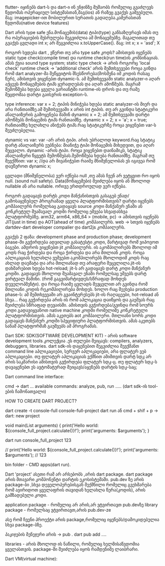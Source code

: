 flutter- იყინებს dart-ს და dart-ი ინ ენჯინზე მუშაობს რომელიც გვაძლევს წვდომას ოპერაციულ სისტემასთან,მაგ(ios) ან რაზეც გვაქვს გაშვებული. მაგ: imagepicker-ით მობილურით სურათის გადაღება.კამერასთან წვდომა(native device features)

Dart არის type safe ენა.მონაცემის(data) ტიპი(type) განსაზღვრავს იმას თუ რა ოპერაციების შესრულება შეგვიძლია ამ მონაცემებზე. მაგალითად თუ გვაქვს ცვლადი int x; არ შეგვიძლია x.toUpperCase(). 
მაგ: int x;  x = 'asd'; X

როგორ ხვდება dart , ვწერთ თუ არა type safe კოდს? 
ამისთვის იყენებს static type check(compile time) და runtime check(run time)ის კომბინაციას. ამას ქვია sound type system;
static type check -> არის როგორც 'local check'
runtime check -> 'additional check'
არის შემთხვევები როცა გინდა რომ dart analyzer-მა შეწყვიტოს შსესწორება(მოსმენა იმ კოდის რასაც წერ),  ამისთვის ვიყენებთ dynamic-ს.  ამ შემთხვევაში static analyzer-ი აღარ აქცევს მონაცემების ტიპს ყურადღებას და აღარ ამოწმებს. მაგრამ შემოწმება ხდება ყველა ვარიანტში runtime-ის დროს და თუ რამე შეცდომაა დარტი გაისვრის exception-ს.  

type inference:
var x = 2; ტიპის მინიჭება ხდება static analyzer-ის მიერ და არა რანთაიმზე.ამ შემთხვევაში x არის int ტიპის.   თუ არ გვინდა სტატიკური ანალაიზერის გამოყენება მაშინ dynamic x = 2; ამ შემთხვევაში დარტი ამოწმებს მონაცემის ტიპს რანთაიმზე. 
dynamic x = 2; x = 'a'; x = true; რანთაიმზე ხელახლა ანიჭებს ტიპს.რაც სტატიკურზე როცა ვიყენებთ var-ს შეუძლებელია. 

dynamic vs var:
var -არ არის ტიპი. არის უბრალოდ keyword.რაც სტატიკ დარტ ანალაიზერს ეუბნება: მიანიჭე ტიპი მონაცემის მიხედვით, და აღარ შეცვალო. 
dynamic -არის ტიპი. როცა ვიყენებთ დაინამიკს, სტატიკ ანალაიზერი წყვეტს შემოწმებას.შემოწმება ხდება რანთაიმზე. 
მაგრამ თუ შევქმნით: 
var x; //და არ მივანიჭებთ რაიმე მნიშვნელობას ეს იგივეა რომ დავწეროთ dynamic x;

ცვლადი (მნიშვნელობა) ვერ იქნება null ,თუ ამას ჩვენ არ ვეტყვით რო იყოს null. (sound null safety). Data(მონაცემები) შეიძლება იყოს ან მხოლოდ nullable ან არა nullable. ორივე ერთდროულად ვერ იქნება.

როგორ გადაყავს დარტს კოდი მანქანისთვის გასაგებ ენად/ გამოსაყენებელ პროგრამად ყველა პლატფორმისთვის?
დარტი იყენებს კომპაილერს რომელსაც გადაყავს source კოდი მანქანურ ენაში ან კონკრეტულ შუამავალ კოდში რომელიც ეშვება სხვადასხვა პლატფორმებზე.
arm32, arm64, x86_64 > (mobile, pc) -> ამისთვის იყენებს JIT(just in time) და AOT(ahead of time) კომპაილერს.
web -> სთვის იყენებს dartdev-dart developer compalier და dart2js კომპაილერს.

გვაქვს 2 ფაზა:  development phase and production phase;
development phase-ში გვჭირდება ადვილად გასატესტი კოდი, მარტივად რომ ვიპოვოთ ბაგები. ამდროს ვიყენებთ jit კომპაილერს. ის აკომპილირებს მხოლოდ იმ კოდს რაც ჭირდება და როცა ჭირდება და არა მთლიან კოდს. როცა აპლიკაციას ხელახლა ვუშვებთ აკომპილირებს მხოლოდიმ კოდს რაც ახლად დაემატა და არა მთლიანად თუ არაფერი შეცვლილა.jit-ის დახმარებით ხდება hot-reload;
jit-ს არ გადაყავს დარტ კოდი მანქანურ კოდში. გადაყავს მხოლოდ შუამავალ ენაში რომელსაც უშვებს დარტ ვირტუალ მაშინი. (რომ გაგვიმარტივდეს/სწრაფად მოხდეს დეველოპმენტი). და როცა რაიმე ცვლადს შევცვლით არ გვინდა რომ მთლიანი კოდის რეკომპილირება მოხდეს.
ხოლო რაც შეეხება production phase-ს: ამ შემთხვევაში არ გვაინტერესებს jit-ის რაღაცეები, hot-reload ან სხვა... რაც გვჭირდება არის ის რომ აპლიკაცია დაიწყოს და გაეშვას რაც შეიძლება სწრაფად დევაისში. ამისთვის გვჭირდება/გვინდა რომ სოურს კოდი გადავიყვანოთ native machine კოდში რომელიმე კონკრეტული პლატფორმისთვის. ამას აკეთებს aot კომპაილერი. მთლიანი სორს კოდი გადაყავს  მანქანურ კოდში სპეციფიური პლატფორმისთვის. ამას აკეთებს სანამ პლატფორმაზ გაუშვებს ამ პროგრამას.


Dart SDK:
SDK(SOFTWARE DEVELOPMENT KIT) - არის software development tools კოლექცია .ეს თულები შეიცავს: compilers, analyzers, debuggers, libraries.
dart sdk-ის დაყენებით შეგვიძლია შევქმანთ command line აპლიკაციები, სერვერ აპლიკაციები, არა ფლატერ ვებ აპლიკაციები. თუ ფლატერ აპლიკაციას ვქმნით ამიშთვის დარტ სდკ არ არის საკმარისი ამისთვის გვჭირდება ფლატერ სდკ-ც. 
თუ ფლატერ სდკ-ს დავაყენებთ ეს ავტომატურად შეიცავს/აყენებს დარტის სდკ-საც;


Dart command line interface:

cmd -> dart 
... available commands: analyze, pub, run ..... (dart sdk-ის tool-ების ჩამონათვალი)

HOW TO CREATE DART PROJECT? 

dart create -t console-full console-full-project
dart run 
ან 
cmd + shif + p  -> dart: new project 

void main(List<String> arguments) {
	print('Hello world: ${console_full_project.calculate()}!');
	print('arguments: $arguments');
}

dart run console_full_project 123 

// print('Hello world: ${console_full_project.calculate()}!');
print('arguments: $arguments'); // 123

bin folder  - CMD apps(dart run).

Dart 'project' ასეთი რამ არ არსებობს ,არის dart package.
dart package არის მთავარი კომპონენტი დარტის ეკოსისტემაში.
pub.dev ზე არის package-ბი ,სხვა დეველოპერებისგან შექმნილი რომელიც გვეხმარება რომ ავირიდოთ ყველაფრის თავიდან ხელახლა წერა(კოდის), არის გამზადებული კოდი.

application package - რომელიც არ არის,არ ვტვირთავთ pub.devზე 
library package - რომელსაც ვტვირთავთ,არის pub.dev-ze

ასე რომ ჩვენი პროექტი არის package,რომელიც იყენებს/დამოკიდებულია სხვა package-ბზე.

პაკიჯების მენეჯერი არის -> pub .     dart pub add ....

libraries - არის მხოლოდ ის ნაწილი, რომელიც ხელმისაწვდომია ყველასთვის. package-ში შეიძლება იყოს რამდენიმე ლაიბრარი. 

Dart VM(virtual machine):














